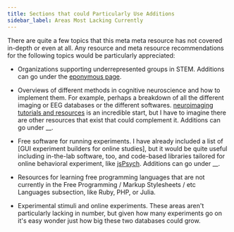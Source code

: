 ```yaml
---
title: Sections that could Particularly Use Additions
sidebar_label: Areas Most Lacking Currently
---
```


There are quite a few topics that this meta meta resource has not covered in-depth or even at all. Any resource and meta resource recommendations for the following topics would be particularly appreciated:

* Organizations supporting underrepresented groups in STEM. Additions can go under the [eponymous page](networks/organizations/for-underrepresented-groups).

* Overviews of different methods in cognitive neuroscience and how to implement them. For example, perhaps a breakdown of all the different imaging or EEG databases or the different softwares. [neuroimaging tutorials and resources](https://learn-neuroimaging.github.io/tutorials-and-resources/analysis_software_MRI) is an incredible start, but I have to imagine there are other resources that exist that could complement it. Additions can go under __.

* Free software for running experiments. I have already included a list of [GUI experiment builders for online studies], but it would be quite useful including in-the-lab software, too, and code-based libraries tailored for online behavioral experiment, like [jsPsych](https://www.jspsych.org). Additions can go under __.

* Resources for learning free programming languages that are not currently in the Free Programming / Markup Stylesheets / etc Languages subsection, like Ruby, PHP, or Julia.

* Experimental stimuli and online experiments. These areas aren't particularly lacking in number, but given how many experiments go on it's easy wonder just how big these two databases could grow.
